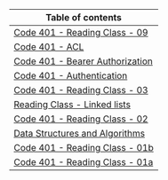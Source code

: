 Table of contents                                       | 
|-------------------------------------------------------|
|[Code 401 - Reading Class - 09](./Notes/Class-09.md) |
|[Code 401 - ACL](./Notes/ACL.md) |
|[Code 401 - Bearer Authorization](./Notes/BearerAuthorization.md) |
|[Code 401 - Authentication](./Notes/Authentication.md) |
|[Code 401 - Reading Class - 03](./Notes/Class-03.md)   |
|[Reading Class - Linked lists](./Notes/Linked-lists.md)|
|[Code 401 - Reading Class - 02](./Notes/Class-02.md)   |
|[Data Structures and Algorithms](./Notes/DSA.md)       |
|[Code 401 - Reading Class - 01b](./Notes/Class-01b.md) |
|[Code 401 - Reading Class - 01a](./Notes/Class-01a.md) |
